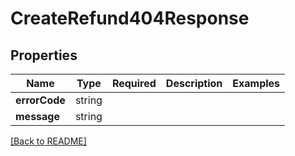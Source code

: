 # CreateRefund404Response



## Properties

| Name | Type | Required | Description | Examples |
|------------|:-------------:|:-------------:|-------------|:-------------:|
| **errorCode** | string |  |  | | |
**message** | string |  |  | | |



[[Back to README]](../../README.md)
